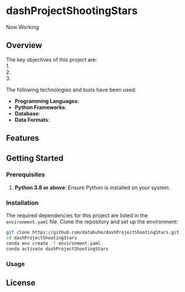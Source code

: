 # dashProjectShootingStars
Now Working

## Overview
The key objectives of this project are:  
1.  
2.  
3.  

The following technologies and tools have been used:

- **Programming Languages**: 
- **Python Frameworks**: 
- **Database**: 
- **Data Formats**: 

## Features

## Getting Started
### Prerequisites
1. **Python 3.8 or above**: Ensure Python is installed on your system.

### Installation
The required dependencies for this project are listed in the `environment.yaml` file. Clone the repository and set up the environment:

```bash
git clone https://github.com/databuhm/dashProjectShootingStars.git
cd dashProjectShootingStars
conda env create -f environment.yaml
conda activate dashProjectShootingStars
```

### Usage

## License
